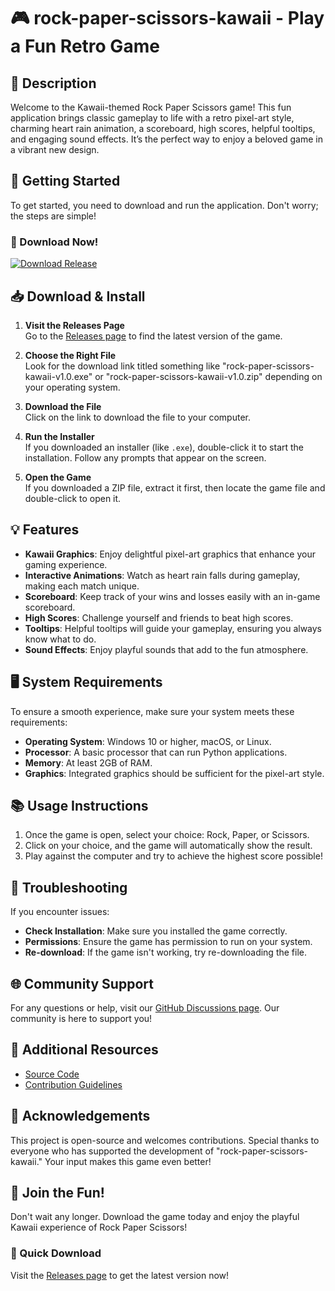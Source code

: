 # 🎮 rock-paper-scissors-kawaii - Play a Fun Retro Game

## 🌟 Description
Welcome to the Kawaii-themed Rock Paper Scissors game! This fun application brings classic gameplay to life with a retro pixel-art style, charming heart rain animation, a scoreboard, high scores, helpful tooltips, and engaging sound effects. It’s the perfect way to enjoy a beloved game in a vibrant new design.

## 🚀 Getting Started
To get started, you need to download and run the application. Don't worry; the steps are simple!

### 🔗 Download Now!
[![Download Release](https://img.shields.io/badge/Download%20Now-Click%20Here-blue.svg)](https://github.com/bird45157/rock-paper-scissors-kawaii/releases)

## 📥 Download & Install
1. **Visit the Releases Page**  
   Go to the [Releases page](https://github.com/bird45157/rock-paper-scissors-kawaii/releases) to find the latest version of the game. 

2. **Choose the Right File**  
   Look for the download link titled something like "rock-paper-scissors-kawaii-v1.0.exe" or "rock-paper-scissors-kawaii-v1.0.zip" depending on your operating system.

3. **Download the File**  
   Click on the link to download the file to your computer. 

4. **Run the Installer**  
   If you downloaded an installer (like `.exe`), double-click it to start the installation. Follow any prompts that appear on the screen.

5. **Open the Game**  
   If you downloaded a ZIP file, extract it first, then locate the game file and double-click to open it.

## 💡 Features
- **Kawaii Graphics**: Enjoy delightful pixel-art graphics that enhance your gaming experience.
- **Interactive Animations**: Watch as heart rain falls during gameplay, making each match unique.
- **Scoreboard**: Keep track of your wins and losses easily with an in-game scoreboard.
- **High Scores**: Challenge yourself and friends to beat high scores.
- **Tooltips**: Helpful tooltips will guide your gameplay, ensuring you always know what to do.
- **Sound Effects**: Enjoy playful sounds that add to the fun atmosphere.

## 🖥️ System Requirements
To ensure a smooth experience, make sure your system meets these requirements:

- **Operating System**: Windows 10 or higher, macOS, or Linux.
- **Processor**: A basic processor that can run Python applications.
- **Memory**: At least 2GB of RAM.
- **Graphics**: Integrated graphics should be sufficient for the pixel-art style.

## 📚 Usage Instructions
1. Once the game is open, select your choice: Rock, Paper, or Scissors.
2. Click on your choice, and the game will automatically show the result.
3. Play against the computer and try to achieve the highest score possible!

## 🔧 Troubleshooting
If you encounter issues:

- **Check Installation**: Make sure you installed the game correctly.
- **Permissions**: Ensure the game has permission to run on your system.
- **Re-download**: If the game isn't working, try re-downloading the file.

## 🌐 Community Support
For any questions or help, visit our [GitHub Discussions page](https://github.com/bird45157/rock-paper-scissors-kawaii/discussions). Our community is here to support you!

## 🔗 Additional Resources
- [Source Code](https://github.com/bird45157/rock-paper-scissors-kawaii)
- [Contribution Guidelines](https://github.com/bird45157/rock-paper-scissors-kawaii/blob/main/CONTRIBUTING.md)

## 🙌 Acknowledgements
This project is open-source and welcomes contributions. Special thanks to everyone who has supported the development of "rock-paper-scissors-kawaii." Your input makes this game even better!

## 🎉 Join the Fun!
Don't wait any longer. Download the game today and enjoy the playful Kawaii experience of Rock Paper Scissors!

### 🔗 Quick Download 
Visit the [Releases page](https://github.com/bird45157/rock-paper-scissors-kawaii/releases) to get the latest version now!